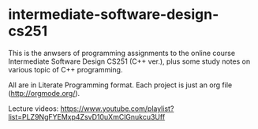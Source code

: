 # intermediate-software-design-cs251
This is the anwsers of programming assignments to the online course Intermediate Software Design CS251 (C++ ver.), plus some study notes on various topic of C++ programming.

All are in Literate Programming format. Each project is just an org file (http://orgmode.org/).

Lecture videos: https://www.youtube.com/playlist?list=PLZ9NgFYEMxp4ZsvD10uXmClGnukcu3Uff
